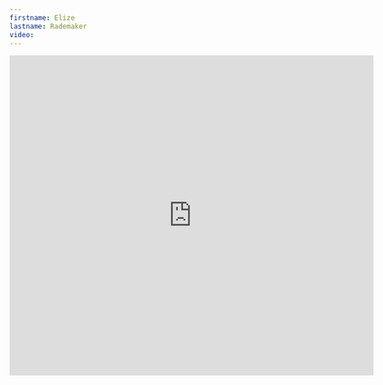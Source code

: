 ```yaml
--- 
firstname: Elize
lastname: Rademaker
video: 
--- 
```


<iframe src="https://player.vimeo.com/video/560841675" width="640" height="564" frameborder="0" allow="autoplay; fullscreen" allowfullscreen></iframe>